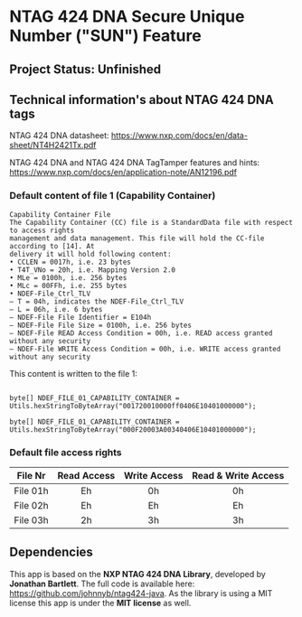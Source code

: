 # NTAG 424 DNA Secure Unique Number ("SUN") Feature

## Project Status: Unfinished


## Technical information's about NTAG 424 DNA tags



NTAG 424 DNA datasheet: https://www.nxp.com/docs/en/data-sheet/NT4H2421Tx.pdf

NTAG 424 DNA and NTAG 424 DNA TagTamper features and hints: https://www.nxp.com/docs/en/application-note/AN12196.pdf

### Default content of file 1 (Capability Container)

```plaintext
Capability Container File
The Capability Container (CC) file is a StandardData file with respect to access rights
management and data management. This file will hold the CC-file according to [14]. At
delivery it will hold following content:
• CCLEN = 0017h, i.e. 23 bytes
• T4T_VNo = 20h, i.e. Mapping Version 2.0
• MLe = 0100h, i.e. 256 bytes
• MLc = 00FFh, i.e. 255 bytes
• NDEF-File_Ctrl_TLV
– T = 04h, indicates the NDEF-File_Ctrl_TLV
– L = 06h, i.e. 6 bytes
– NDEF-File File Identifier = E104h
– NDEF-File File Size = 0100h, i.e. 256 bytes
– NDEF-File READ Access Condition = 00h, i.e. READ access granted without any security
– NDEF-File WRITE Access Condition = 00h, i.e. WRITE access granted without any security
```

This content is written to the  file 1:

```plaintext

byte[] NDEF_FILE_01_CAPABILITY_CONTAINER = Utils.hexStringToByteArray("001720010000ff0406E10401000000");

byte[] NDEF_FILE_01_CAPABILITY_CONTAINER = Utils.hexStringToByteArray("000F20003A00340406E10401000000");
```

### Default file access rights

| **File Nr** | **Read Access** | **Write Access** | **Read & Write Access** |
|:-----------:|:---------------:|:----------------:|:-----------------------:|
|  File 01h   |       Eh        |        0h        |           0h            |
|  File 02h   |       Eh        |        Eh        |           Eh            |
|  File 03h   |       2h        |        3h        |           3h            |





## Dependencies

This app is based on the **NXP NTAG 424 DNA Library**, developed by **Jonathan Bartlett**. 
The full code is available here: https://github.com/johnnyb/ntag424-java. As the library is 
using a MIT license this app is under the **MIT license** as well.

